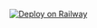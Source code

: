 [![Deploy on Railway](https://railway.app/button.svg)](https://railway.app/template/kjjbWD?referralCode=l-pam8)
